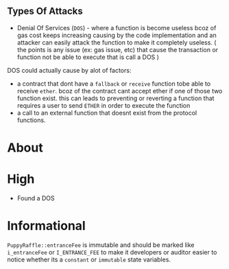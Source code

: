 
## Types Of Attacks
 - Denial Of Services (`DOS`) - where a function is become useless bcoz of gas cost keeps increasing causing by the code implementation and an attacker can easily attack the function to make it completely useless. ( the points is any issue (ex: gas issue, etc) that cause the transaction or function not be able to execute that is call a DOS )
  
  DOS could actually cause by alot of factors:
   - a contract that dont have a `fallback` or `receive` function tobe able to receive `ether`. bcoz of the contract cant accept ether if one of those two function exist. this can leads to preventing or reverting a function that requires a user to send `ETHER` in order to execute the function
   - a call to an external function that doesnt exist from the protocol functions.
 


 # About

 > 

 # High

 - Found a DOS

 # Informational
 `PuppyRaffle::entranceFee` is immutable and should be marked like `i_entranceFee` or `I_ENTRANCE_FEE` to make it developers or auditor easier to notice whether its a `constant` or `immutable` state variables.